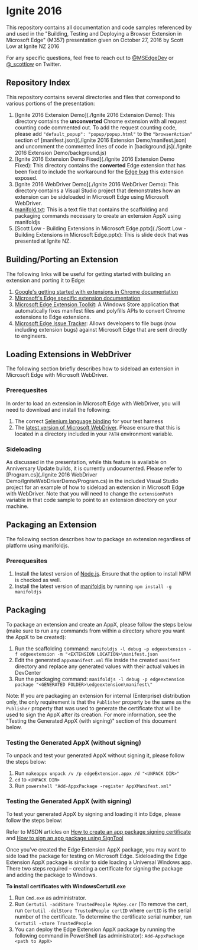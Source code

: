 # Ignite 2016
This repository contains all documentation and code samples referenced by and used in the "Building, Testing and Deploying a Browser Extension in Microsoft Edge" (M357) presentation given on October 27, 2016 by Scott Low at Ignite NZ 2016

For any specific questions, feel free to reach out to [@MSEdgeDev](https://twitter.com/MSEdgeDev) or [@_scottlow](https://twitter.com/_scottlow) on Twitter.

## Repository Index
This repository contains several directories and files that correspond to various portions of the presentation:

1. [Ignite 2016 Extension Demo](./Ignite 2016 Extension Demo): This directory contains the **unconverted** Chrome extension with all request counting code commented out. To add the request counting code, please add `"default_popup": "popup/popup.html"` to the `"browserAction"` section of [manifest.json](./Ignite 2016 Extension Demo/manifest.json) and uncomment the commented lines of code in [background.js](./Ignite 2016 Extension Demo/background.js)
2. [Ignite 2016 Extension Demo Fixed](./Ignite 2016 Extension Demo Fixed): This directory contains the **converted** Edge extension that has been fixed to include the workaround for the [Edge bug](https://developer.microsoft.com/en-us/microsoft-edge/platform/issues/8473140/) this extension exposed.
3. [Ignite 2016 WebDriver Demo](./Ignite 2016 WebDriver Demo): This directory contains a Visual Studio project that demonstrates how an extension can be sideloaded in Microsoft Edge using Microsoft WebDriver.
4. [manifold.txt](./manifold.txt): This is a text file that contains the scaffolding and packaging commands necessary to create an extension AppX using manifoldjs
5. [Scott Low - Building Extensions in Microsoft Edge.pptx](./Scott Low - Building Extensions in Microsoft Edge.pptx): This is slide deck that was presented at Ignite NZ.

## Building/Porting an Extension
The following links will be useful for getting started with building an extension and porting it to Edge:

1. [Google's getting started with extensions in Chrome documentation](https://developer.chrome.com/extensions/getstarted)
2. [Microsoft's Edge specific extension documentation](http://aka.ms/ext-docs)
3. [Microsoft Edge Extension Toolkit](http://aka.ms/ext-porting): A Windows Store application that automatically fixes manifest files and polyfills APIs to convert Chrome extensions to Edge extensions.
4. [Microsoft Edge Issue Tracker](http://aka.ms/edge-issues): Allows developers to file bugs (now including extension bugs) against Microsoft Edge that are sent directly to engineers. 

## Loading Extensions in WebDriver
The following section briefly describes how to sideload an extension in Microsoft Edge with Microsoft WebDriver.
### Prerequesites
In order to load an extension in Microsoft Edge with WebDriver, you will need to download and install the following:

1. The correct [Selenium language binding](http://www.seleniumhq.org/download/) for your test harness 
2. The [latest version of Microsoft WebDriver](https://www.microsoft.com/en-us/download/details.aspx?id=48212). Please ensure that this is located in a directory included in your `PATH` environment variable.

### Sideloading
As discussed in the presentation, while this feature is available on Anniversary Update builds, it is currently undocumented. Please refer to [Program.cs](./Ignite 2016 WebDriver Demo/IgniteWebDriverDemo/Program.cs) in the included Visual Studio project for an example of how to sideload an extension in Microsoft Edge with WebDriver. Note that you will need to change the `extensionPath` variable in that code sample to point to an extension directory on your machine. 

## Packaging an Extension
The following section describes how to package an extension regardless of platform using manifoldjs.

### Prerequesites
1. Install the latest version of [Node.js](https://nodejs.org/en/). Ensure that the option to install NPM is checked as well.
2. Install the latest version of [manifoldjs](http://manifoldjs.com/) by running `npm install -g manifoldjs`

## Packaging
To package an extension and create an AppX, please follow the steps below (make sure to run any commands from within a directory where you want the AppX to be created):

1. Run the scaffolding command: `manifoldjs -l debug -p edgeextension -f edgeextension -m "<EXTENSION LOCATION>\manifest.json`
2. Edit the generated `appxmanifest.xml` file inside the created `manifest` directory and replace any generated values with their actual values in DevCenter
3. Run the packaging command: `manifoldjs -l debug -p edgeextension package "<GENERATED FOLDER>\edgeextension\manifest\"`

Note: If you are packaging an extension for internal (Enterprise) distribution only, the only requirement is that the `Publisher` property be the same as the `Publisher` property that was used to generate the certificate that will be used to sign the AppX after its creation. For more information, see the "Testing the Generated AppX (with signing)" section of this document below.

### Testing the Generated AppX (without signing)
To unpack and test your generated AppX without signing it, please follow the steps below:

1. Run `makeappx unpack /v /p edgeExtension.appx /d "<UNPACK DIR>"`
2. `cd` to `<UNPACK DIR>`
3. Run `powershell "Add-AppxPackage -register AppXManifest.xml"`

### Testing the Generated AppX (with signing)
To test your generated AppX by signing and loading it into Edge, please follow the steps below:

Refer to MSDN articles on [How to create an app package signing certificate](https://msdn.microsoft.com/en-us/library/windows/desktop/jj835832(v=vs.85).aspx) and [How to sign an app package using SignTool](https://msdn.microsoft.com/en-us/library/windows/desktop/jj835835(v=vs.85).aspx)

Once you’ve created the Edge Extension AppX package, you may want to side load the package for testing on Microsoft Edge. Sideloading the Edge Extension AppX package is similar to side loading a Universal Windows app. There two steps required – creating a certificate for signing the package and adding the package to Windows. 

**To install certificates with WindowsCertutil.exe**

1. Run `Cmd.exe` as administrator. 
2. Run `Certutil -addStore TrustedPeople MyKey.cer` (To remove the cert, run `Certutil -delStore TrustedPeople certID` where `certID` is the serial number of the certificate. To determine the certificate serial number, run `Certutil -store TrustedPeople`
3. You can deploy the Edge Extension AppX package by running the following command in PowerShell (as administrator): `Add-AppxPackage <path to AppX>`

